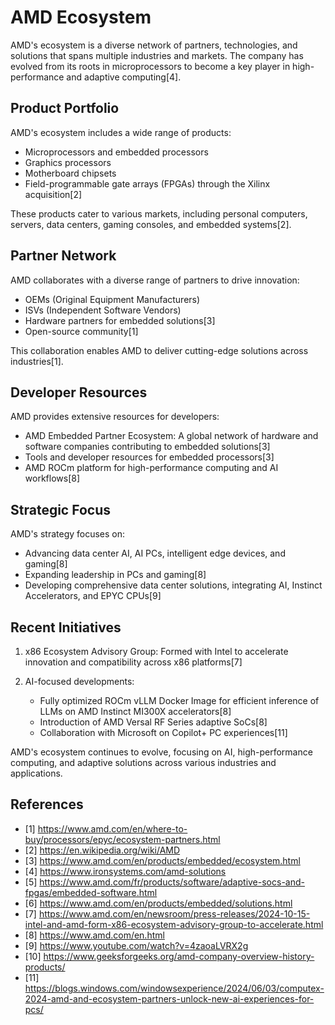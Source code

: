 # AMD Ecosystem

AMD's ecosystem is a diverse network of partners, technologies, and solutions that spans multiple industries and markets. The company has evolved from its roots in microprocessors to become a key player in high-performance and adaptive computing[4].

## Product Portfolio

AMD's ecosystem includes a wide range of products:

- Microprocessors and embedded processors
- Graphics processors
- Motherboard chipsets
- Field-programmable gate arrays (FPGAs) through the Xilinx acquisition[2]

These products cater to various markets, including personal computers, servers, data centers, gaming consoles, and embedded systems[2].

## Partner Network

AMD collaborates with a diverse range of partners to drive innovation:

- OEMs (Original Equipment Manufacturers)
- ISVs (Independent Software Vendors)
- Hardware partners for embedded solutions[3]
- Open-source community[1]

This collaboration enables AMD to deliver cutting-edge solutions across industries[1].

## Developer Resources

AMD provides extensive resources for developers:

- AMD Embedded Partner Ecosystem: A global network of hardware and software companies contributing to embedded solutions[3]
- Tools and developer resources for embedded processors[3]
- AMD ROCm platform for high-performance computing and AI workflows[8]

## Strategic Focus

AMD's strategy focuses on:

- Advancing data center AI, AI PCs, intelligent edge devices, and gaming[8]
- Expanding leadership in PCs and gaming[8]
- Developing comprehensive data center solutions, integrating AI, Instinct Accelerators, and EPYC CPUs[9]

## Recent Initiatives

1. x86 Ecosystem Advisory Group: Formed with Intel to accelerate innovation and compatibility across x86 platforms[7]

2. AI-focused developments:
   - Fully optimized ROCm vLLM Docker Image for efficient inference of LLMs on AMD Instinct MI300X accelerators[8]
   - Introduction of AMD Versal RF Series adaptive SoCs[8]
   - Collaboration with Microsoft on Copilot+ PC experiences[11]

AMD's ecosystem continues to evolve, focusing on AI, high-performance computing, and adaptive solutions across various industries and applications.

## References

- [1] https://www.amd.com/en/where-to-buy/processors/epyc/ecosystem-partners.html
- [2] https://en.wikipedia.org/wiki/AMD
- [3] https://www.amd.com/en/products/embedded/ecosystem.html
- [4] https://www.ironsystems.com/amd-solutions
- [5] https://www.amd.com/fr/products/software/adaptive-socs-and-fpgas/embedded-software.html
- [6] https://www.amd.com/en/products/embedded/solutions.html
- [7] https://www.amd.com/en/newsroom/press-releases/2024-10-15-intel-and-amd-form-x86-ecosystem-advisory-group-to-accelerate.html
- [8] https://www.amd.com/en.html
- [9] https://www.youtube.com/watch?v=4zaoaLVRX2g
- [10] https://www.geeksforgeeks.org/amd-company-overview-history-products/
- [11] https://blogs.windows.com/windowsexperience/2024/06/03/computex-2024-amd-and-ecosystem-partners-unlock-new-ai-experiences-for-pcs/
